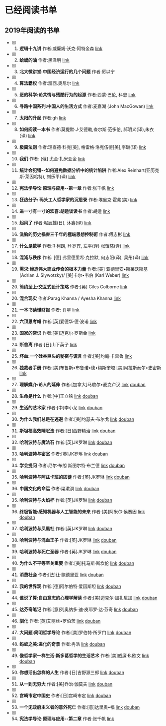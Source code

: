 # 已经阅读书单

## 2019年阅读的书单
- [x] 1. **逻辑十九讲**  作者:威廉姆·沃克·阿特金森 [link](./book/2019/逻辑十九讲.md)
- [x] 2. **蛤蟆的油**  作者:黑泽明 [link](./book/2019/蛤蟆的油.md)
- [x] 3. **北大微讲堂:中国经济运行的几个问题**  作者:厉以宁
- [x] 4. **算法霸权**  作者:凯西.奥尼尔 [link](./book/2019/算法霸权.md)
- [x] 5. **恶的科学:论共情与残酷行为的起源**  作者:西蒙·巴伦, 科恩 [link](./book/2019/恶的科学_论共情与残酷行为的起源.md)
- [x] 6. **寻路中国系列:中国人的生活方式**  作者:麦嘉湖 (John MacGowan) [link](./book/2019/寻路中国难过系列_中国人的生活方式.md)
- [x] 7. **太阳的升起** 作者:gh [link](./book/2019/红色经典歌曲钢琴曲集-太阳的升起.md)
- [x] 8. **如何阅读一本书** 作者:莫提默·J·艾德勒,查尔斯·范多伦, 郝明义(译),朱衣(译)   [link](./book/2019/如何阅读一本书.md)
- [x] 9. **极简法则** 作者:理查德·科克[美], 格雷格·洛克伍德[美],李璐(译)   [link](./book/2019/极简法则.md)
- [x] 10. **我们** 作者: [俄] 尤金·扎米亚金   [link](./book/2019/我们.md)
- [x] 11. **统计会犯错--如何避免数据分析中的统计陷阱** 作者:Alex Reinhart(亚历克斯·莱因哈特), 刘乐平(译)   [link](./book/2019/统计会犯错-如何避免数据分析中的统计陷阱.md)
- [x] 12. **宪法学导论:原理与应用--第一章** 作者:张千帆   [link](./book/2019/宪法学导论原理与应用-第一章.md)
- [x] 13. **狂热分子: 码头工人哲学家的沉思录** 作者:埃里克·霍弗(美)   [link](./book/2019/狂热分子-码头工人哲学家的沉思录.md)
- [x] 14. **进一寸有一寸的欢喜:胡适谈读书** 作者:胡适   [link](./book/2019/进一寸有一寸的欢喜-胡适谈读书.md)
- [x] 15. **起风了** 作者:堀辰雄(日), 沐鑫(译)   [link](./book/2019/起风了.md)
- [x] 16. **洗脑的历史禍害三千年的極端思想控制術** 作者:傅志彬   [link](./book/2019/洗脑的历史禍害三千年的極端思想控制術.md)
- [x] 17. **什么是数学**  作者:R·柯朗,  H·罗宾, 左平(译) 张饴慈(译)   [link](./book/2019/什么是数学.md)
- [x] 18. **混沌与秩序**  作者:  [德] 弗里德里希·克拉默, 何志阳(译), 吴彤(译)  [link](./book/2019/混沌与秩序.md)
- [x] 19. **需求:缔造伟大商业传奇的根本力量**  作者:[美] 亚德里安•斯莱沃斯基(Adrian J. Slywotzky)/ [美]卡尔•韦伯 (Karl Weber)  [link](./book/2019/需求_缔造伟大商业传奇的根本力量.md)
- [x] 20. **简约至上:交互式设计策略**  作者:[英] Giles Colborne     [link](./book/2019/简约至上_交互式设计策略.md)
- [x] 20. **混合现实** 作者:Parag Khanna / Ayesha Khanna  [link](./book/2019/混合现实.md)
- [x] 21. **一本书读懂财报** 作者: 肖星 [link](./book/2019/一本书读懂财报.md)
- [x] 22. **六顶思考帽** 作者:[英]爱德华·德·波诺 [link](./book/2019/六顶思考帽.md)
- [x] 23. **国家的常识** 作者:[美]迈克尔·罗斯金 [link](./book/2019/国家的常识.md)
- [x] 24. **断舍离** 作者:[日]山下英子 [link](./book/2019/断舍离.md)
- [x] 25. **坏血:一个硅谷巨头的秘密与谎言** 作者:[美]约翰·卡雷鲁 [link](./book/2019/坏血_一个硅谷巨头的秘密与谎言.md)
- [x] 26. **独裁者手册** 作者:[美]布鲁斯•布鲁诺•德•梅斯奎塔 [美]阿拉斯泰尔•史密斯  [link](./book/2019/独裁者手册.md)
- [x] 27. **理解媒介:论人的延伸** 作者:[加拿大]马歇尔•麦克卢汉  [link](./book/2019/理解媒介-论人的延伸.md) [douban](https://book.douban.com/subject/11595177/)
- [x] 28. **生命是什么** 作者:[中]王立铭  [link](./book/2019/生命是什么.md) [douban](https://book.douban.com/subject/30263244/)
- [x] 29. **生活的艺术家** 作者:[中]李小龙  [link](./book/2019/生活的艺术家.md) [douban](https://book.douban.com/subject/21355964/)
- [x] 30. **为什么我们总是在逃避** 作者:[美]约瑟夫·布尔戈  [link](./book/2019/为什么我们总是在逃避.md) [douban](https://book.douban.com/subject/30476828/)
- [x] 31. **斯坦福高效睡眠法** 作者:[日]西野精治  [link](./book/2019/斯坦福高效睡眠法.md) [douban](https://book.douban.com/subject/30351542/)
- [x] 32. **哈利波特与魔法石** 作者:[英]JK罗琳  [link](./book/2019/哈利波特与魔法石.md) [douban](https://book.douban.com/subject/1041007/)
- [x] 33. **哈利波特与密室** 作者:[英]JK罗琳  [link](./book/2019/哈利波特与密室.md) [douban](https://book.douban.com/subject/1039487/)
- [x] 34. **学会提问** 作者:尼尔·布朗 斯图尔特·布兰德  [link](./book/2019/学会提问.md) [douban](https://book.douban.com/subject/20428922/)
- [x] 35. **哈利波特与阿兹卡班的囚徒** 作者:[英]JK罗琳  [link](./book/2019/哈利波特与阿兹卡班的囚徒.md) [douban](https://book.douban.com/subject/1071241/)
- [x] 36. **中国文化的命运** 作者:梁漱溟  [link](./book/2019/中国文化的命运.md) [douban](https://book.douban.com/subject/5350197/)
- [x] 35. **哈利波特与火焰杯** 作者:[英]JK罗琳  [link](./book/2019/哈利波特与火焰杯.md) [douban](https://book.douban.com/subject/1009257/)
- [x] 36. **终极智能:感知机器与人工智能的未来** 作者:[美]阿米尔·侯赛因  [link](./book/2019/终极智能-感知机器与人工智能的未来.md) [douban](https://book.douban.com/subject/30266499/)
- [x] 37. **哈利波特与凤凰社** 作者:[英]JK罗琳  [link](./book/2019/哈利波特与凤凰社.md) [douban](https://book.douban.com/subject/1214898/)
- [x] 38. **哈利波特与混血王子** 作者:[英]JK罗琳  [link](./book/2019/哈利波特与混血王子.md) [douban](https://book.douban.com/subject/1432596/)
- [x] 39. **哈利波特与死亡圣器** 作者:[英]JK罗琳  [link](./book/2019/哈利波特与死亡圣器.md) [douban](https://book.douban.com/subject/2295163/)
- [x] 40. **为什么不平等至关重要** 作者:[美]托马斯·斯坎伦  [link](./book/2019/为什么不平等至关重要.md) [douban](https://book.douban.com/subject/33408162/)
- [x] 41. **消费社会** 作者:[法]让·鲍德里亚  [link](./book/2019/消费社会.md) [douban](https://book.douban.com/subject/25900948/)
- [x] 42. **我的世界观** 作者:[德]阿尔伯特·爱因斯坦  [link](./book/2019/我的世界观.md) [douban](https://book.douban.com/subject/30320887/)
- [x] 44. **谁说了算:自由意志的心理学解读** 作者:[美]迈克尔·加扎尼加  [link](./book/2019/谁说了算-自由意志的心理学解读.md) [douban](https://book.douban.com/subject/24859467/)
- [x] 45. **达芬奇笔记** 作者:[意]列奥纳多·迪·皮耶罗·达·芬奇  [link](./book/2019/达芬奇笔记.md) [douban](https://book.douban.com/subject/30201299/)
- [x] 46. **驯化** 作者:[英]艾丽丝•罗伯茨 [link](./book/2019/驯化.md) [douban](https://book.douban.com/subject/30447356/)
- [x] 47. **大问题:简明哲学导论** 作者:[美]罗伯特·所罗门 [link](./book/2019/大问题-简明哲学导论.md) [douban](https://book.douban.com/subject/25961458/)
- [x] 48. **蚂蚁之美:进化的奇景** 作者:冉浩 [link](./book/2019/蚂蚁之美-进化的奇景.md) [douban](https://book.douban.com/subject/25877184/)
- [x] 49. **像哲学家一样生活:斯多葛哲学的生活艺术** 作者:[美]威廉·B.欧文 [link](./book/2019/像哲学家一样生活-斯多葛哲学的生活艺术.md) [douban](https://book.douban.com/subject/27167270/)
- [x] 50. **你想活出怎样的人生** 作者:[日]吉野源三郎 [link](./book/2019/你想活出怎样的人生.md) [douban](https://book.douban.com/subject/34659228/)
- [x] 51. **从一到无穷大** 作者:[美]乔治·伽莫夫 [link](./book/2019/从一到无穷大.md) [douban](https://book.douban.com/subject/34782541/)
- [x] 52. **宫崎市定中国史** 作者:[日]宫崎市定 [link](./book/2019/宫崎市定中国史.md) [douban](https://book.douban.com/subject/30415556/)
- [x] 53. **一个无政府主义者的意外死亡** 作者:[意]达里奥•福 [link](./book/2019/一个无政府主义者的意外死亡.md) [douban](https://book.douban.com/subject/26649304/)
- [x] 54. **宪法学导论:原理与应用--第二章** 作者:张千帆   [link](./book/2019/宪法学导论原理与应用-第二章.md)


